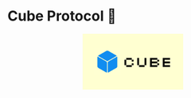 # Cube Protocol 🧊

<div align="center">
<img 
  src="https://github.com/cube-protocol/.github/blob/main/assets/png/cube-banner.png?raw=true" 
  style="width:40%; height:50%;"
/>
</div>
